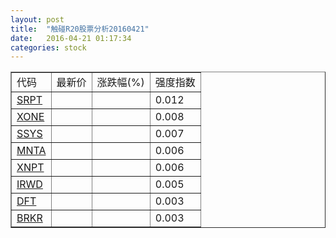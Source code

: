 ```yaml
---
layout: post
title:  "触碰R20股票分析20160421"
date:   2016-04-21 01:17:34
categories: stock
---
```

<script type="text/javascript">
var stockList = []
stockList.push('gb_srpt');
stockList.push('gb_xone');
stockList.push('gb_ssys');
stockList.push('gb_mnta');
stockList.push('gb_xnpt');
stockList.push('gb_irwd');
stockList.push('gb_dft');
stockList.push('gb_brkr');
</script>

<table border="1">
 <tr>
 <td>代码</td>
  <td>最新价</td>
  <td>涨跌幅(%)</td>
 <td>强度指数</td>
</tr>
  <tr id="srpt"><td><a href="http://stock.finance.sina.com.cn/usstock/quotes/SRPT.html" target="_blank">SRPT</a></td><td></td><td></td><td>0.012</td></tr>
  <tr id="xone"><td><a href="http://stock.finance.sina.com.cn/usstock/quotes/XONE.html" target="_blank">XONE</a></td><td></td><td></td><td>0.008</td></tr>
  <tr id="ssys"><td><a href="http://stock.finance.sina.com.cn/usstock/quotes/SSYS.html" target="_blank">SSYS</a></td><td></td><td></td><td>0.007</td></tr>
  <tr id="mnta"><td><a href="http://stock.finance.sina.com.cn/usstock/quotes/MNTA.html" target="_blank">MNTA</a></td><td></td><td></td><td>0.006</td></tr>
  <tr id="xnpt"><td><a href="http://stock.finance.sina.com.cn/usstock/quotes/XNPT.html" target="_blank">XNPT</a></td><td></td><td></td><td>0.006</td></tr>
  <tr id="irwd"><td><a href="http://stock.finance.sina.com.cn/usstock/quotes/IRWD.html" target="_blank">IRWD</a></td><td></td><td></td><td>0.005</td></tr>
  <tr id="dft"><td><a href="http://stock.finance.sina.com.cn/usstock/quotes/DFT.html" target="_blank">DFT</a></td><td></td><td></td><td>0.003</td></tr>
  <tr id="brkr"><td><a href="http://stock.finance.sina.com.cn/usstock/quotes/BRKR.html" target="_blank">BRKR</a></td><td></td><td></td><td>0.003</td></tr>
</table>
